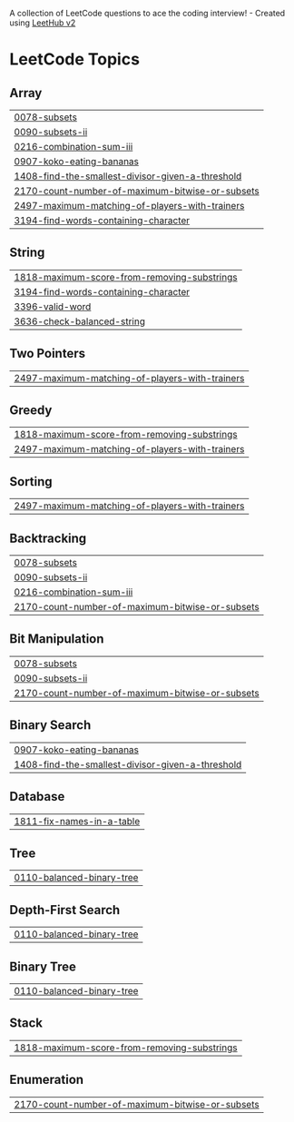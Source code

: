 A collection of LeetCode questions to ace the coding interview! - Created using [LeetHub v2](https://github.com/arunbhardwaj/LeetHub-2.0)
<!---LeetCode Topics Start-->
# LeetCode Topics
## Array
|  |
| ------- |
| [0078-subsets](https://github.com/akondi-athreya/LeetCode/tree/master/0078-subsets) |
| [0090-subsets-ii](https://github.com/akondi-athreya/LeetCode/tree/master/0090-subsets-ii) |
| [0216-combination-sum-iii](https://github.com/akondi-athreya/LeetCode/tree/master/0216-combination-sum-iii) |
| [0907-koko-eating-bananas](https://github.com/akondi-athreya/LeetCode/tree/master/0907-koko-eating-bananas) |
| [1408-find-the-smallest-divisor-given-a-threshold](https://github.com/akondi-athreya/LeetCode/tree/master/1408-find-the-smallest-divisor-given-a-threshold) |
| [2170-count-number-of-maximum-bitwise-or-subsets](https://github.com/akondi-athreya/LeetCode/tree/master/2170-count-number-of-maximum-bitwise-or-subsets) |
| [2497-maximum-matching-of-players-with-trainers](https://github.com/akondi-athreya/LeetCode/tree/master/2497-maximum-matching-of-players-with-trainers) |
| [3194-find-words-containing-character](https://github.com/akondi-athreya/LeetCode/tree/master/3194-find-words-containing-character) |
## String
|  |
| ------- |
| [1818-maximum-score-from-removing-substrings](https://github.com/akondi-athreya/LeetCode/tree/master/1818-maximum-score-from-removing-substrings) |
| [3194-find-words-containing-character](https://github.com/akondi-athreya/LeetCode/tree/master/3194-find-words-containing-character) |
| [3396-valid-word](https://github.com/akondi-athreya/LeetCode/tree/master/3396-valid-word) |
| [3636-check-balanced-string](https://github.com/akondi-athreya/LeetCode/tree/master/3636-check-balanced-string) |
## Two Pointers
|  |
| ------- |
| [2497-maximum-matching-of-players-with-trainers](https://github.com/akondi-athreya/LeetCode/tree/master/2497-maximum-matching-of-players-with-trainers) |
## Greedy
|  |
| ------- |
| [1818-maximum-score-from-removing-substrings](https://github.com/akondi-athreya/LeetCode/tree/master/1818-maximum-score-from-removing-substrings) |
| [2497-maximum-matching-of-players-with-trainers](https://github.com/akondi-athreya/LeetCode/tree/master/2497-maximum-matching-of-players-with-trainers) |
## Sorting
|  |
| ------- |
| [2497-maximum-matching-of-players-with-trainers](https://github.com/akondi-athreya/LeetCode/tree/master/2497-maximum-matching-of-players-with-trainers) |
## Backtracking
|  |
| ------- |
| [0078-subsets](https://github.com/akondi-athreya/LeetCode/tree/master/0078-subsets) |
| [0090-subsets-ii](https://github.com/akondi-athreya/LeetCode/tree/master/0090-subsets-ii) |
| [0216-combination-sum-iii](https://github.com/akondi-athreya/LeetCode/tree/master/0216-combination-sum-iii) |
| [2170-count-number-of-maximum-bitwise-or-subsets](https://github.com/akondi-athreya/LeetCode/tree/master/2170-count-number-of-maximum-bitwise-or-subsets) |
## Bit Manipulation
|  |
| ------- |
| [0078-subsets](https://github.com/akondi-athreya/LeetCode/tree/master/0078-subsets) |
| [0090-subsets-ii](https://github.com/akondi-athreya/LeetCode/tree/master/0090-subsets-ii) |
| [2170-count-number-of-maximum-bitwise-or-subsets](https://github.com/akondi-athreya/LeetCode/tree/master/2170-count-number-of-maximum-bitwise-or-subsets) |
## Binary Search
|  |
| ------- |
| [0907-koko-eating-bananas](https://github.com/akondi-athreya/LeetCode/tree/master/0907-koko-eating-bananas) |
| [1408-find-the-smallest-divisor-given-a-threshold](https://github.com/akondi-athreya/LeetCode/tree/master/1408-find-the-smallest-divisor-given-a-threshold) |
## Database
|  |
| ------- |
| [1811-fix-names-in-a-table](https://github.com/akondi-athreya/LeetCode/tree/master/1811-fix-names-in-a-table) |
## Tree
|  |
| ------- |
| [0110-balanced-binary-tree](https://github.com/akondi-athreya/LeetCode/tree/master/0110-balanced-binary-tree) |
## Depth-First Search
|  |
| ------- |
| [0110-balanced-binary-tree](https://github.com/akondi-athreya/LeetCode/tree/master/0110-balanced-binary-tree) |
## Binary Tree
|  |
| ------- |
| [0110-balanced-binary-tree](https://github.com/akondi-athreya/LeetCode/tree/master/0110-balanced-binary-tree) |
## Stack
|  |
| ------- |
| [1818-maximum-score-from-removing-substrings](https://github.com/akondi-athreya/LeetCode/tree/master/1818-maximum-score-from-removing-substrings) |
## Enumeration
|  |
| ------- |
| [2170-count-number-of-maximum-bitwise-or-subsets](https://github.com/akondi-athreya/LeetCode/tree/master/2170-count-number-of-maximum-bitwise-or-subsets) |
<!---LeetCode Topics End-->